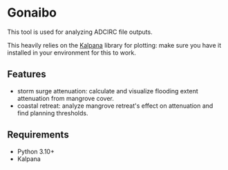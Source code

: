 # Gonaibo

This tool is used for analyzing ADCIRC file outputs.

This heavily relies on the [Kalpana](https://github.com/ccht-ncsu/Kalpana) library for plotting: make sure you have it installed in your environment for this to work.


## Features
- storm surge attenuation: calculate and visualize flooding extent attenuation from mangrove cover.
- coastal retreat: analyze mangrove retreat's effect on attenuation and find planning thresholds.

## Requirements
- Python 3.10+
- Kalpana

